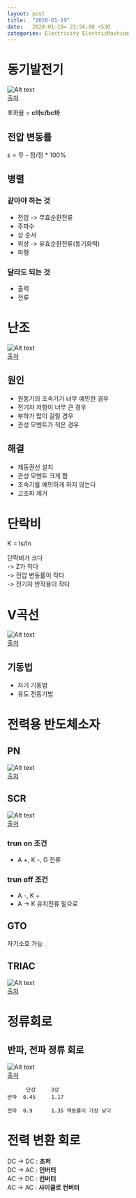 ```yaml
---
layout: post
title:  "2020-01-19"
date:   2020-01-19= 23:56:00 +530
categories: Electricity ElectricMachine
---
```


# 동기발전기   

![Alt text](../../../../../img/electricity/DBP.gif)   
[출처](https://rlcnf.net/bbs/board.php?bo_table=electricity&wr_id=1222)   

포화율 = **c바c/bc바**   

## 전압 변동률
ε = 무 - 정/정 * 100%   

## 병렬   

### 같아야 하는 것   

   + 전압 -> 무효순환전류
   + 주파수
   + 상 순서
   + 위상 -> 유효순환전류(동기화력)
   + 파형

### 달라도 되는 것   

   + 출력
   + 전류   

# 난조   

![Alt text](../../../../../img/electricity/NJ.png)   
[출처](https://m.blog.naver.com/PostView.nhn?blogId=redpkzo&logNo=221168109315&proxyReferer=https:%2F%2Fwww.google.com%2F)   

## 원인   
   + 원동기의 조속기가 너무 예민한 경우
   + 전기자 저항이 너무 큰 경우
   + 부하가 많이 걸릴 경우
   + 관성 모멘트가 적은 경우   

## 해결   
   + 제동권선 설치
   + 관성 모멘트 크게 함
   + 조속기를 예민하게 하지 않는다
   + 고조파 제거   

# 단락비   

K = Is/In   

단락비가 크다   
-> Z가 작다   
-> 전압 변동률이 작다   
-> 전기자 반작용이 작다   

# V곡선   

![Alt text](../../../../../img/electricity/V.png)   
[출처](https://m.blog.naver.com/PostView.nhn?blogId=redpkzo&logNo=221171256662&proxyReferer=https:%2F%2Fwww.google.com%2F)   

## 기동법   

   + 자기 기동법
   + 유도 전동기법   

# 전력용 반도체소자   

## PN
![Alt text](../../../../../img/electricity/PN.png)   
[출처](http://egloos.zum.com/kimjaeyeon/v/7074912)     

## SCR
![Alt text](../../../../../img/electricity/SCR.png)   
[출처](https://instrumentationtools.com/topic/silicon-controlled-rectifier-scr/)   

### trun on 조건   

   + A +, K -, G 전류   

### trun off 조건   

   + A -, K +
   + A -> K 유지전류 밑으로   

## GTO   

자기소호 가능   

## TRIAC   

![Alt text](../../../../../img/electricity/TRIAC.png)   
[출처](https://article2.tistory.com/15)   

# 정류회로   

## 반파, 전파 정류 회로   

![Alt text](../../../../../img/electricity/BPJP.jpg)   
[출처](https://www.rohm.co.kr/electronics-basics/ac-dc-converters/acdc_what2)   

```
      단상     3상
반파  0.45     1.17

전파  0.9      1.35 맥동률이 가장 낮다
```   

# 전력 변환 회로   

DC -> DC : **초퍼**   
DC -> AC : **인버터**   
AC -> DC : **컨버터**   
AC -> AC : **사이클로 컨버터**   


